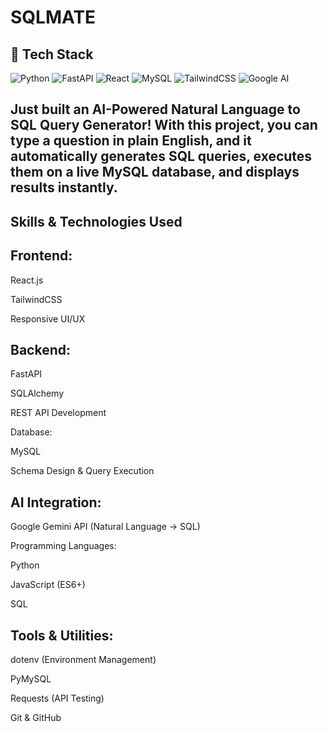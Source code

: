 # SQLMATE

## 🚀 Tech Stack
![Python](https://img.shields.io/badge/Python-3776AB?style=for-the-badge&logo=python&logoColor=white)
![FastAPI](https://img.shields.io/badge/FastAPI-009688?style=for-the-badge&logo=fastapi&logoColor=white)
![React](https://img.shields.io/badge/React-20232A?style=for-the-badge&logo=react&logoColor=61DAFB)
![MySQL](https://img.shields.io/badge/MySQL-005C84?style=for-the-badge&logo=mysql&logoColor=white)
![TailwindCSS](https://img.shields.io/badge/TailwindCSS-38B2AC?style=for-the-badge&logo=tailwind-css&logoColor=white)
![Google AI](https://img.shields.io/badge/Google%20Gemini-AI-blue?style=for-the-badge&logo=google&logoColor=white)


## Just built an AI-Powered Natural Language to SQL Query Generator! With this project, you can type a question in plain English, and it automatically generates SQL queries, executes them on a live MySQL database, and displays results instantly.

## Skills & Technologies Used

## Frontend:

React.js

TailwindCSS

Responsive UI/UX

## Backend:

FastAPI

SQLAlchemy

REST API Development

Database:

MySQL

Schema Design & Query Execution

## AI Integration:

Google Gemini API (Natural Language → SQL)

Programming Languages:

Python

JavaScript (ES6+)

SQL

## Tools & Utilities:

dotenv (Environment Management)

PyMySQL

Requests (API Testing)

Git & GitHub
